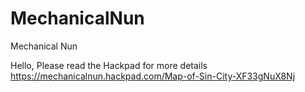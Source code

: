 MechanicalNun
=============

Mechanical Nun

Hello, 
Please read the Hackpad for more details
https://mechanicalnun.hackpad.com/Map-of-Sin-City-XF33gNuX8Nj
